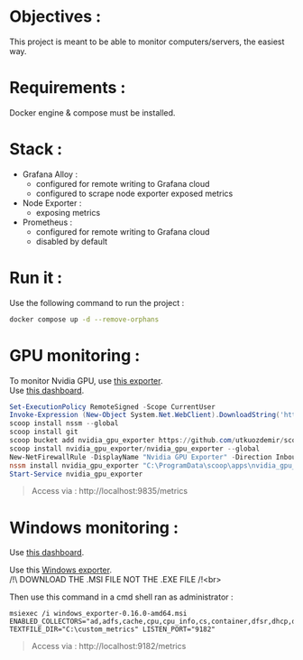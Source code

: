 # Objectives :
This project is meant to be able to monitor computers/servers, the easiest way.

# Requirements :
Docker engine & compose must be installed.

# Stack :
- Grafana Alloy :
  - configured for remote writing to Grafana cloud
  - configured to scrape node exporter exposed metrics
- Node Exporter :
  - exposing metrics
- Prometheus :
  - configured for remote writing to Grafana cloud
  - disabled by default

# Run it :
Use the following command to run the project :
```bash
docker compose up -d --remove-orphans
```
# GPU monitoring :

To monitor Nvidia GPU, use [this exporter](https://github.com/utkuozdemir/nvidia_gpu_exporter).<br>
Use [this dashboard](https://grafana.com/grafana/dashboards/14574-nvidia-gpu-metrics/).

```powershell
Set-ExecutionPolicy RemoteSigned -Scope CurrentUser
Invoke-Expression (New-Object System.Net.WebClient).DownloadString('https://get.scoop.sh')
scoop install nssm --global
scoop install git
scoop bucket add nvidia_gpu_exporter https://github.com/utkuozdemir/scoop_nvidia_gpu_exporter.git
scoop install nvidia_gpu_exporter/nvidia_gpu_exporter --global
New-NetFirewallRule -DisplayName "Nvidia GPU Exporter" -Direction Inbound -Action Allow -Protocol TCP -LocalPort 9835
nssm install nvidia_gpu_exporter "C:\ProgramData\scoop\apps\nvidia_gpu_exporter\current\nvidia_gpu_exporter.exe"
Start-Service nvidia_gpu_exporter
```

> Access via : http://localhost:9835/metrics

# Windows monitoring :

Use [this dashboard](https://grafana.com/grafana/dashboards/15794-windows-exporter-dashboard/).<br>

Use this [Windows exporter](https://github.com/prometheus-community/windows_exporter/releases).<br>
/!\ DOWNLOAD THE .MSI FILE NOT THE .EXE FILE /!\<br>

Then use  this command in a cmd shell ran as administrator :
```shell
msiexec /i windows_exporter-0.16.0-amd64.msi ENABLED_COLLECTORS="ad,adfs,cache,cpu,cpu_info,cs,container,dfsr,dhcp,dns,fsrmquota,iis,logical_disk,logon,memory,msmq,mssql,netframework_clrexceptions,netframework_clrinterop,netframework_clrjit,netframework_clrloading,netframework_clrlocksandthreads,netframework_clrmemory,netframework_clrremoting,netframework_clrsecurity,net,os,process,remote_fx,service,tcp,time,vmware" TEXTFILE_DIR="C:\custom_metrics" LISTEN_PORT="9182"
```

> Access via : http://localhost:9182/metrics
